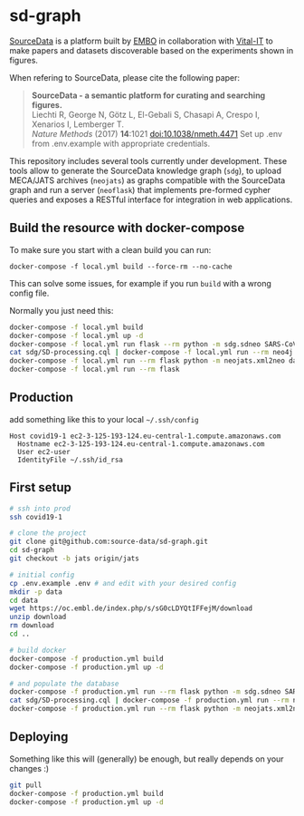 
# sd-graph
[SourceData](http://sourcedata.embo.org) is a platform built by [EMBO](http://embo.org) in collaboration with [Vital-IT](https://www.vital-it.ch/) to make papers and datasets discoverable based on the experiments shown in figures.

When refering to SourceData, please cite the following paper:

> __SourceData - a semantic platform for curating and searching figures.__  
> Liechti R, George N, Götz L, El-Gebali S, Chasapi A, Crespo I, Xenarios I, Lemberger T.  
> _Nature Methods_ (2017) __14__:1021 [doi:10.1038/nmeth.4471](http://doi.org/10.1038/nmeth.4471)
Set up .env from .env.example with appropriate credentials.

This repository includes several tools currently under development. These tools allow to generate the SourceData knowledge graph (`sdg`), to upload MECA/JATS archives (`neojats`) as graphs compatible with the SourceData graph and run a server (`neoflask`) that implements pre-formed cypher queries and exposes a RESTful interface for  integration in web applications.

## Build the resource with docker-compose

To make sure you start with a clean build you can run:

```
docker-compose -f local.yml build --force-rm --no-cache
```

This can solve some issues, for example if you run `build` with a wrong config file.

Normally you just need this:
```bash
docker-compose -f local.yml build
docker-compose -f local.yml up -d
docker-compose -f local.yml run flask --rm python -m sdg.sdneo SARS-CoV-2
cat sdg/SD-processing.cql | docker-compose -f local.yml run --rm neo4j cypher-shell -a bolt://neo4j:7687 -u neo4j -p <NEO4J_PASSWORD>
docker-compose -f local.yml run --rm flask python -m neojats.xml2neo data/meca
docker-compose -f local.yml run --rm flask 
```

## Production

add something like this to your local `~/.ssh/config`

```
Host covid19-1 ec2-3-125-193-124.eu-central-1.compute.amazonaws.com
  Hostname ec2-3-125-193-124.eu-central-1.compute.amazonaws.com
  User ec2-user
  IdentityFile ~/.ssh/id_rsa
```

## First setup

```bash
# ssh into prod
ssh covid19-1

# clone the project
git clone git@github.com:source-data/sd-graph.git
cd sd-graph
git checkout -b jats origin/jats

# initial config
cp .env.example .env # and edit with your desired config
mkdir -p data
cd data
wget https://oc.embl.de/index.php/s/sG0cLDYQtIFFejM/download
unzip download
rm download
cd ..

# build docker
docker-compose -f production.yml build
docker-compose -f production.yml up -d

# and populate the database
docker-compose -f production.yml run --rm flask python -m sdg.sdneo SARS-CoV-2
cat sdg/SD-processing.cql | docker-compose -f production.yml run --rm neo4j cypher-shell -a bolt://neo4j:7687 -u neo4j -p <NEO4J_PASSWORD>
docker-compose -f production.yml run --rm flask python -m neojats.xml2neo data/meca
```

## Deploying
Something like this will (generally) be enough, but really depends on your changes :)

```bash
git pull
docker-compose -f production.yml build
docker-compose -f production.yml up -d
```


